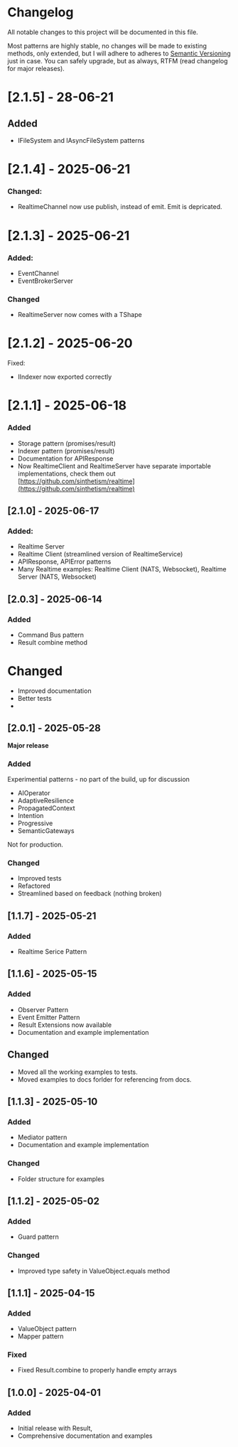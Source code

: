 # Changelog

All notable changes to this project will be documented in this file.

Most patterns are highly stable, no changes will be made to existing methods, only extended, but I will adhere to adheres to [Semantic Versioning](https://semver.org/spec/v2.0.0.html) just in case. You can safely upgrade, but as always, RTFM (read changelog for major releases).

# [2.1.5] - 28-06-21

## Added

- IFileSystem and IAsyncFileSystem patterns

# [2.1.4] - 2025-06-21

### Changed:

- RealtimeChannel now use publish, instead of emit. Emit is depricated.

# [2.1.3] - 2025-06-21

### Added:

- EventChannel
- EventBrokerServer

### Changed

- RealtimeServer now comes with a TShape

# [2.1.2] - 2025-06-20

Fixed:

- IIndexer now exported correctly

# [2.1.1] - 2025-06-18

### Added

- Storage pattern (promises/result)
- Indexer pattern (promises/result)
- Documentation for APIResponse
- Now RealtimeClient and RealtimeServer have separate importable implementations, check them out [https://github.com/sinthetism/realtime](https://github.com/sinthetism/realtime)

## [2.1.0] - 2025-06-17

### Added:

- Realtime Server
- Realtime Client (streamlined version of RealtimeService)
- APIResponse, APIError patterns
- Many Realtime examples: Realtime Client (NATS, Websocket), Realtime Server (NATS, Websocket)

## [2.0.3] - 2025-06-14

### Added

- Command Bus pattern
- Result combine method

# Changed

- Improved documentation
- Better tests
- 

## [2.0.1] - 2025-05-28

**Major release**

### Added

Experimential patterns - no part of the build, up for discussion

- AIOperator
- AdaptiveResilience
- PropagatedContext
- Intention
- Progressive
- SemanticGateways

Not for production.

### Changed

- Improved tests
- Refactored
- Streamlined based on feedback (nothing broken)

## [1.1.7] - 2025-05-21

### Added

- Realtime Serice Pattern

## [1.1.6] - 2025-05-15

### Added

- Observer Pattern
- Event Emitter Pattern
- Result Extensions now available
- Documentation and example implementation

## Changed

- Moved all the working examples to tests.
- Moved examples to docs forlder for referencing from docs.

## [1.1.3] - 2025-05-10

### Added

- Mediator pattern
- Documentation and example implementation

### Changed

- Folder structure for examples

## [1.1.2] - 2025-05-02

### Added

- Guard pattern

### Changed

- Improved type safety in ValueObject.equals method

## [1.1.1] - 2025-04-15

### Added

- ValueObject pattern
- Mapper pattern

### Fixed

- Fixed Result.combine to properly handle empty arrays

## [1.0.0] - 2025-04-01

### Added

- Initial release with Result,
- Comprehensive documentation and examples
